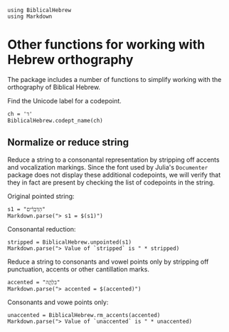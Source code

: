 ```@setup moreortho
using BiblicalHebrew
using Markdown
```
# Other functions for working with Hebrew orthography


The package includes a number of functions to simplify working with the orthography of Biblical Hebrew.

Find the Unicode label for a codepoint.

```@example moreortho
ch = 'ד'
BiblicalHebrew.codept_name(ch)
```


## Normalize or reduce string

Reduce a string to a consonantal representation by stripping off accents and vocalization markings. Since the font used by Julia's `Documenter` package does not display these additional codepoints, we will verify that they in fact are present by checking the list of codepoints in the string.

Original pointed string:

```@example moreortho
s1 = "הַדְּבָרִ֗ים"
Markdown.parse("> s1 = $(s1)")

```

Consonantal reduction:

```@example moreortho
stripped = BiblicalHebrew.unpointed(s1)
Markdown.parse("> Value of `stripped` is " * stripped)
```

Reduce a string to consonants and vowel points only by stripping off punctuation, accents or other cantillation marks.


```@example moreortho
accented = "בִלְהָ֛ה"
Markdown.parse("> accented = $(accented)")
```

Consonants and vowe points only:


```@example moreortho
unaccented = BiblicalHebrew.rm_accents(accented)
Markdown.parse("> Value of `unaccented` is " * unaccented)
```
